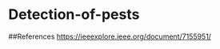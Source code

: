 # Detection-of-pests

##References
[https://ieeexplore.ieee.org/document/7155951/
](https://ieeexplore.ieee.org/document/7155951/
)
